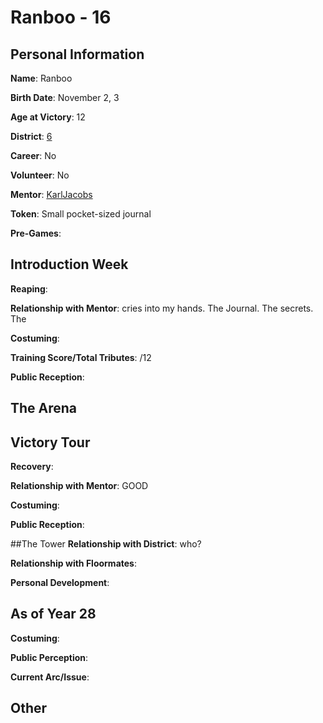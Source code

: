 # Ranboo - 16

## Personal Information

**Name**: Ranboo

**Birth Date**: November 2, 3

**Age at Victory**: 12

**District**: [6](district6.md)

**Career**: No

**Volunteer**: No

**Mentor**: [KarlJacobs](KarlJacobs.md)

**Token**: Small pocket-sized journal

**Pre-Games**: 

## Introduction Week
**Reaping**:

**Relationship with Mentor**: cries into my hands. The Journal. The secrets. The

**Costuming**: 

**Training Score/Total Tributes**: /12

**Public Reception**: 

## The Arena

## Victory Tour
**Recovery**: 

**Relationship with Mentor**: GOOD

**Costuming**: 

**Public Reception**: 

##The Tower
**Relationship with District**: who?

**Relationship with Floormates**: 

**Personal Development**:

## As of Year 28
**Costuming**:

**Public Perception**:

**Current Arc/Issue**:

## Other
